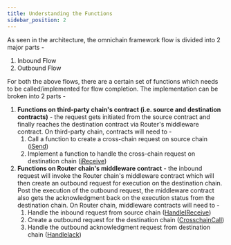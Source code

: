 ```yaml
---
title: Understanding the Functions
sidebar_position: 2
---
```


As seen in the architecture, the omnichain framework flow is divided into 2 major parts -

1. Inbound Flow
2. Outbound Flow

For both the above flows, there are a certain set of functions which needs to be called/implemented for flow completion. The implementation can be broken into 2 parts -

1. **Functions on third-party chain's contract (i.e. source and destination contracts)** - the request gets initiated from the source contract and finally reaches the destination contract via Router's middleware contract. On third-party chain, contracts will need to -
   1. Call a function to create a cross-chain request on source chain ([iSend](../understanding-omnichain-framework/third-party-chain-contracts.md#isend-function))
   2. Implement a function to handle the cross-chain request on destination chain ([iReceive](../understanding-omnichain-framework/third-party-chain-contracts.md#ireceive-function))
2. **Functions on Router chain's middleware contract** - the inbound request will invoke the Router chain's middleware contract which will then create an outbound request for execution on the destination chain. Post the execution of the outbound request, the middleware contract also gets the acknowledgment back on the execution status from the destination chain. On Router chain, middleware contracts will need to -
   1. Handle the inbound request from source chain ([HandleIReceive](../understanding-omnichain-framework/router-chain-middleware-contract/sudomsg))
   2. Create a outbound request for the destination chain ([CrosschainCall](../understanding-omnichain-framework/router-chain-middleware-contract/routermsg))
   3. Handle the outbound acknowledgment request from destination chain ([HandleIack](../understanding-omnichain-framework/router-chain-middleware-contract/sudomsg))

